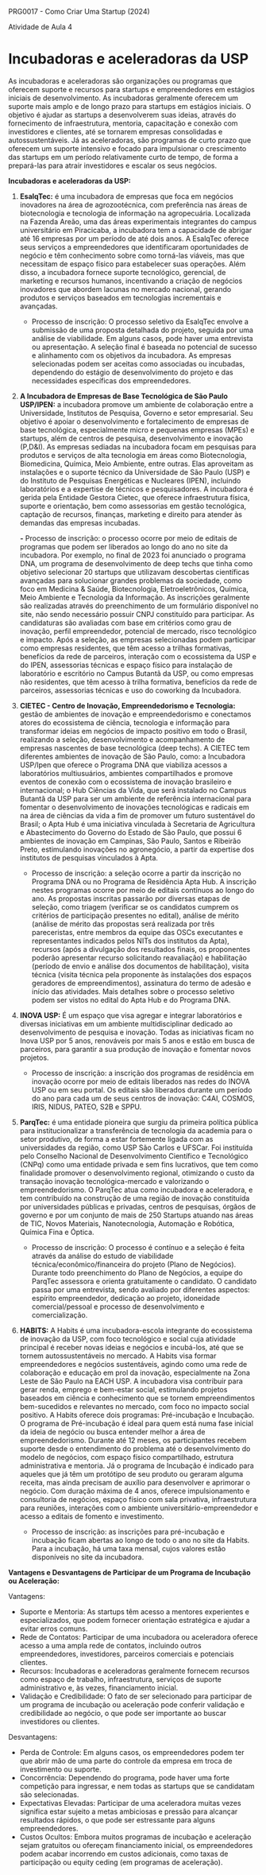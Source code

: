 ﻿PRG0017 - Como Criar Uma Startup (2024)

Atividade de Aula 4

# Incubadoras e aceleradoras da USP

As incubadoras e aceleradoras são organizações ou programas que oferecem suporte e recursos para startups e empreendedores em estágios iniciais de desenvolvimento. As incubadoras geralmente oferecem um suporte mais amplo e de longo prazo para startups em estágios iniciais.  O objetivo é ajudar as startups a desenvolverem suas ideias, através do fornecimento de infraestrutura, mentoria, capacitação e conexão com investidores e clientes, até se tornarem empresas consolidadas e autossustentáveis. Já as aceleradoras, são programas de curto prazo que oferecem um suporte intensivo e focado para impulsionar o crescimento das startups em um período relativamente curto de tempo, de forma a prepará-las para atrair investidores e escalar os seus negócios.

**Incubadoras e aceleradoras da USP:**

1. **EsalqTec:** é uma incubadora de empresas que foca em negócios inovadores na área de agrozootécnica, com preferência nas áreas de biotecnologia e tecnologia de informação na agropecuária. Localizada na Fazenda Areão, uma das áreas experimentais integrantes do campus universitário em Piracicaba, a incubadora tem a capacidade de abrigar até 16 empresas por um período de até dois anos. A EsalqTec oferece seus serviços a empreendedores que identificaram oportunidades de negócio e têm conhecimento sobre como torná-las viáveis, mas que necessitam de espaço físico para estabelecer suas operações. Além disso, a incubadora fornece suporte tecnológico, gerencial, de marketing e recursos humanos, incentivando a criação de negócios inovadores que abordem lacunas no mercado nacional, gerando produtos e serviços baseados em tecnologias incrementais e avançadas.

   - Processo de inscrição: O processo seletivo da EsalqTec envolve a submissão de uma proposta detalhada do projeto, seguida por uma análise de viabilidade. Em alguns casos, pode haver uma entrevista ou apresentação. A seleção final é baseada no potencial de sucesso e alinhamento com os objetivos da incubadora. As empresas selecionadas podem ser aceitas como associadas ou incubadas, dependendo do estágio de desenvolvimento do projeto e das necessidades específicas dos empreendedores.

1. **A Incubadora de Empresas de Base Tecnológica de São Paulo USP/IPEN:** a incubadora promove um ambiente de colaboração entre a Universidade, Institutos de Pesquisa, Governo e setor empresarial. Seu objetivo é apoiar o desenvolvimento e fortalecimento de empresas de base tecnológica, especialmente micro e pequenas empresas (MPEs) e startups, além de centros de pesquisa, desenvolvimento e inovação (P,D&I). As empresas sediadas na incubadora focam em pesquisas para produtos e serviços de alta tecnologia em áreas como Biotecnologia, Biomedicina, Química, Meio Ambiente, entre outras. Elas aproveitam as instalações e o suporte técnico da Universidade de São Paulo (USP) e do Instituto de Pesquisas Energéticas e Nucleares (IPEN), incluindo laboratórios e a expertise de técnicos e pesquisadores. A incubadora é gerida pela Entidade Gestora Cietec, que oferece infraestrutura física, suporte e orientação, bem como assessorias em gestão tecnológica, captação de recursos, finanças, marketing e direito para atender às demandas das empresas incubadas.

   **-** Processo de inscrição: o processo ocorre por meio de editais de programas que podem ser liberados ao longo do ano no site da incubadora. Por exemplo, no final de 2023 foi anunciado o programa DNA, um programa de desenvolvimento de deep techs que tinha como objetivo selecionar 20 startups que utilizavam descobertas científicas avançadas para solucionar grandes problemas da sociedade, como foco em Medicina & Saúde, Biotecnologia, Eletroeletrônicos, Química, Meio Ambiente e Tecnologia da Informação. As inscrições geralmente são realizadas através do preenchimento de um formulário disponível no site, não sendo necessário possuir CNPJ constituído para participar. As candidaturas são avaliadas com base em critérios como grau de inovação, perfil empreendedor, potencial de mercado, risco tecnológico e impacto. Após a seleção, as empresas selecionadas podem participar como empresas residentes, que têm acesso a trilhas formativas, benefícios da rede de parceiros, interação com o ecossistema da USP e do IPEN, assessorias técnicas e espaço físico para instalação de laboratório e escritório no Campus Butantã da USP, ou como empresas não residentes, que têm acesso à trilha formativa, benefícios da rede de parceiros, assessorias técnicas e uso do coworking da Incubadora.

1. **CIETEC - Centro de Inovação, Empreendedorismo e Tecnologia:** gestão de ambientes de inovação e empreendedorismo e conectamos atores do ecossistema de ciência, tecnologia e informação para transformar ideias em negócios de impacto positivo em todo o Brasil, realizando a seleção, desenvolvimento e acompanhamento de empresas nascentes de base tecnológica (deep techs). A CIETEC tem diferentes ambientes de inovação de São Paulo, como: a Incubadora USP/Ipen que oferece o Programa DNA que viabiliza acessos a laboratórios multiusuários, ambientes compartilhados e promove eventos de conexão com o ecossistema de inovação brasileiro e internacional; o Hub Ciências da Vida, que será instalado no Campus Butantã da USP para ser um ambiente de referência internacional para fomentar o desenvolvimento de inovações tecnológicas e radicais em na área de ciências da vida a fim de promover um futuro sustentável do Brasil; o Apta Hub é uma iniciativa vinculada à Secretaria de Agricultura e Abastecimento do Governo do Estado de São Paulo, que possui 6 ambientes de inovação em Campinas, São Paulo, Santos e Ribeirão Preto, estimulando inovações no agronegócio, a partir da expertise dos institutos de pesquisas vinculados à Apta.

   - Processo de inscrição: a seleção ocorre a partir da inscrição no Programa DNA ou no Programa de Residência Apta Hub. A inscrição nestes programas ocorre por meio de editais contínuos ao longo do ano. As propostas inscritas passarão por diversas etapas de seleção, como triagem (verificar se os candidatos cumprem os critérios de participação presentes no edital), análise de mérito (análise de mérito das propostas será realizada por três pareceristas, entre membros da equipe das OSCs executantes e representantes indicados pelos NITs dos institutos da Apta), recursos (após a divulgação dos resultados finais, os proponentes poderão apresentar recurso solicitando reavaliação) e habilitação (período de envio e análise dos documentos de habilitação), visita técnica (visita técnica pela proponente às instalações dos espaços geradores de empreendimentos), assinatura do termo de adesão e início das atividades. Mais detalhes sobre o processo seletivo podem ser vistos no edital do Apta Hub e do Programa DNA. 

1. **INOVA USP:** É um espaço que visa agregar e integrar laboratórios e diversas iniciativas em um ambiente multidisciplinar dedicado ao desenvolvimento de pesquisa e inovação. Todas as iniciativas ficam no Inova USP por 5 anos, renováveis por mais 5 anos e estão em busca de parceiros, para garantir a sua produção de inovação e fomentar novos projetos.

   - Processo de inscrição: a inscrição dos programas de residência em inovação ocorre por meio de editais liberados nas redes do INOVA USP ou em seu portal. Os editais são liberados durante um período do ano para cada um de seus centros de inovação: C4AI, COSMOS, IRIS, NIDUS, PATEO, S2B e SPPU.

1. **ParqTec:** é uma entidade pioneira que surgiu da primeira política pública para institucionalizar a transferência de tecnologia da academia para o setor produtivo, de forma a estar fortemente ligada com as universidades da região, como USP São Carlos e UFSCar. Foi instituída pelo Conselho Nacional de Desenvolvimento Científico e Tecnológico (CNPq) como uma entidade privada e sem fins lucrativos, que tem como finalidade promover o desenvolvimento regional, otimizando o custo da transação inovação tecnológica-mercado e valorizando o empreendedorismo. O ParqTec atua como incubadora e aceleradora, e tem contribuído na construção de uma região de inovação constituída por universidades públicas e privadas, centros de pesquisas, órgãos de governo e por um conjunto de mais de 250 Startups atuando nas áreas de TIC, Novos Materiais, Nanotecnologia, Automação e Robótica, Química Fina e Óptica.

   - Processo de inscrição: O processo é contínuo e a seleção é feita através da análise do estudo de viabilidade técnica/econômico/financeira do projeto (Plano de Negócios). Durante todo preenchimento do Plano de Negócios, a equipe do ParqTec assessora e orienta gratuitamente o candidato. O candidato passa por uma entrevista, sendo avaliado por diferentes aspectos: espírito empreendedor, dedicação ao projeto, idoneidade comercial/pessoal e processo de desenvolvimento e comercialização.

1. **HABITS:** A Habits é uma incubadora-escola integrante do ecossistema de inovação da USP, com foco tecnológico e social cuja atividade principal é receber novas ideias e negócios e incubá-los, até que se tornem autossustentáveis no mercado. A Habits visa formar empreendedores e negócios sustentáveis, agindo como uma rede de colaboração e educação em prol da inovação, especialmente na Zona Leste de São Paulo na EACH USP. A incubadora visa contribuir para gerar renda, emprego e bem-estar social, estimulando projetos baseados em ciência e conhecimento que se tornem empreendimentos bem-sucedidos e relevantes no mercado, com foco no impacto social positivo. A Habits oferece dois programas: Pré-incubação e Incubação. O programa de Pré-incubação é ideal para quem está numa fase inicial da ideia de negócio ou busca entender melhor a área de empreendedorismo. Durante até 12 meses, os participantes recebem suporte desde o entendimento do problema até o desenvolvimento do modelo de negócios, com espaço físico compartilhado, estrutura administrativa e mentoria. Já o programa de Incubação é indicado para aqueles que já têm um protótipo de seu produto ou geraram alguma receita, mas ainda precisam de auxílio para desenvolver e aprimorar o negócio. Com duração máxima de 4 anos, oferece impulsionamento e consultoria de negócios, espaço físico com sala privativa, infraestrutura para reuniões, interações com o ambiente universitário-empreendedor e acesso a editais de fomento e investimento.

   - Processo de inscrição:  as inscrições para pré-incubação e incubação ficam abertas ao longo de todo o ano no site da Habits. Para a incubação, há uma taxa mensal, cujos valores estão disponíveis no site da incubadora. 

**Vantagens e Desvantagens de Participar de um Programa de Incubação ou Aceleração:**

Vantagens:

- Suporte e Mentoria: As startups têm acesso a mentores experientes e especializados, que podem fornecer orientação estratégica e ajudar a evitar erros comuns.
- Rede de Contatos: Participar de uma incubadora ou aceleradora oferece acesso a uma ampla rede de contatos, incluindo outros empreendedores, investidores, parceiros comerciais e potenciais clientes.
- Recursos: Incubadoras e aceleradoras geralmente fornecem recursos como espaço de trabalho, infraestrutura, serviços de suporte administrativo e, às vezes, financiamento inicial.
- Validação e Credibilidade: O fato de ser selecionado para participar de um programa de incubação ou aceleração pode conferir validação e credibilidade ao negócio, o que pode ser importante ao buscar investidores ou clientes.

Desvantagens:

- Perda de Controle: Em alguns casos, os empreendedores podem ter que abrir mão de uma parte do controle da empresa em troca de investimento ou suporte.
- Concorrência: Dependendo do programa, pode haver uma forte competição para ingressar, e nem todas as startups que se candidatam são selecionadas.
- Expectativas Elevadas: Participar de uma aceleradora muitas vezes significa estar sujeito a metas ambiciosas e pressão para alcançar resultados rápidos, o que pode ser estressante para alguns empreendedores.
- Custos Ocultos: Embora muitos programas de incubação e aceleração sejam gratuitos ou ofereçam financiamento inicial, os empreendedores podem acabar incorrendo em custos adicionais, como taxas de participação ou equity ceding (em programas de aceleração).
